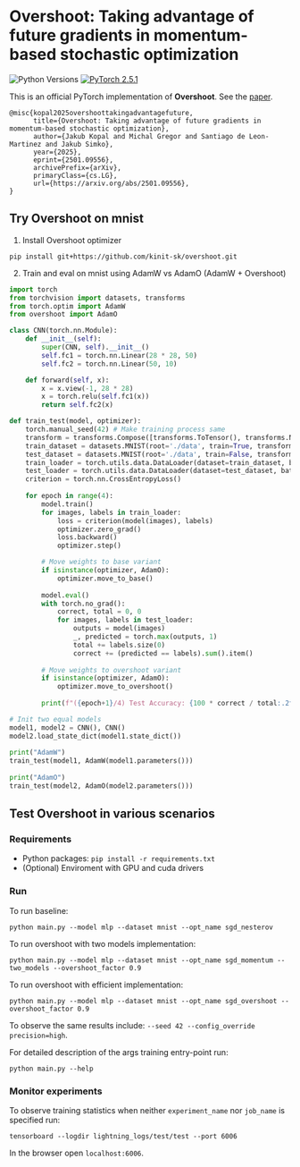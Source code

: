 # Overshoot: Taking advantage of future gradients in momentum-based stochastic optimization

![Python Versions](https://img.shields.io/badge/python-3.11%20%7C%203.12%20%7C%203.13-blue)
[![PyTorch 2.5.1](https://img.shields.io/badge/PyTorch-2.5.1-brightgreen)](https://pytorch.org/get-started/previous-versions/)

This is an official PyTorch implementation of **Overshoot**. See the [paper](https://arxiv.org/abs/2501.09556).

```
@misc{kopal2025overshoottakingadvantagefuture,
      title={Overshoot: Taking advantage of future gradients in momentum-based stochastic optimization}, 
      author={Jakub Kopal and Michal Gregor and Santiago de Leon-Martinez and Jakub Simko},
      year={2025},
      eprint={2501.09556},
      archivePrefix={arXiv},
      primaryClass={cs.LG},
      url={https://arxiv.org/abs/2501.09556}, 
}
```

## Try Overshoot on mnist

1. Install Overshoot optimizer
```
pip install git+https://github.com/kinit-sk/overshoot.git
```
2. Train and eval on mnist using AdamW vs AdamO (AdamW + Overshoot)

```python
import torch
from torchvision import datasets, transforms
from torch.optim import AdamW
from overshoot import AdamO

class CNN(torch.nn.Module):
    def __init__(self):
        super(CNN, self).__init__()
        self.fc1 = torch.nn.Linear(28 * 28, 50)
        self.fc2 = torch.nn.Linear(50, 10)

    def forward(self, x):
        x = x.view(-1, 28 * 28)
        x = torch.relu(self.fc1(x))
        return self.fc2(x)

def train_test(model, optimizer):
    torch.manual_seed(42) # Make training process same
    transform = transforms.Compose([transforms.ToTensor(), transforms.Normalize((0.5,), (0.5,))])
    train_dataset = datasets.MNIST(root='./data', train=True, transform=transform, download=True)
    test_dataset = datasets.MNIST(root='./data', train=False, transform=transform)
    train_loader = torch.utils.data.DataLoader(dataset=train_dataset, batch_size=64, shuffle=True)
    test_loader = torch.utils.data.DataLoader(dataset=test_dataset, batch_size=64, shuffle=False)
    criterion = torch.nn.CrossEntropyLoss()
    
    for epoch in range(4):
        model.train()
        for images, labels in train_loader:
            loss = criterion(model(images), labels)
            optimizer.zero_grad()
            loss.backward()
            optimizer.step()

        # Move weights to base variant
        if isinstance(optimizer, AdamO):
            optimizer.move_to_base() 
            
        model.eval()
        with torch.no_grad():
            correct, total = 0, 0
            for images, labels in test_loader:
                outputs = model(images)
                _, predicted = torch.max(outputs, 1)
                total += labels.size(0)
                correct += (predicted == labels).sum().item()
        
        # Move weights to overshoot variant
        if isinstance(optimizer, AdamO):
            optimizer.move_to_overshoot() 
            
        print(f"({epoch+1}/4) Test Accuracy: {100 * correct / total:.2f}%")

# Init two equal models
model1, model2 = CNN(), CNN()
model2.load_state_dict(model1.state_dict())
    
print("AdamW")
train_test(model1, AdamW(model1.parameters()))
    
print("AdamO")
train_test(model2, AdamO(model2.parameters()))
```
## Test Overshoot in various scenarios

### Requirements

 - Python packages: `pip install -r requirements.txt`
 - (Optional) Enviroment with GPU and cuda drivers

### Run

To run baseline:
```
python main.py --model mlp --dataset mnist --opt_name sgd_nesterov
```
To run overshoot with two models implementation:
```
python main.py --model mlp --dataset mnist --opt_name sgd_momentum --two_models --overshoot_factor 0.9
```
To run overshoot with efficient implementation:
```
python main.py --model mlp --dataset mnist --opt_name sgd_overshoot --overshoot_factor 0.9
```
To observe the same results include: `--seed 42 --config_override precision=high`.

For detailed description of the args training entry-point run:
```
python main.py --help
```

### Monitor experiments
To observe training statistics when neither `experiment_name` nor `job_name` is specified run:
```
tensorboard --logdir lightning_logs/test/test --port 6006
```
In the browser open `localhost:6006`.


